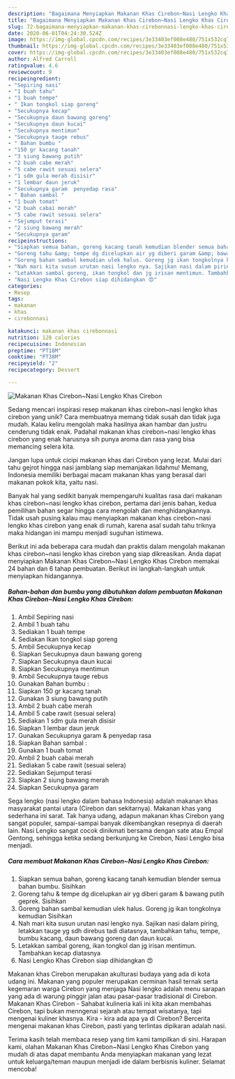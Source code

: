```yaml
---
description: "Bagaimana Menyiapkan Makanan Khas Cirebon~Nasi Lengko Khas Cirebon Anti Gagal"
title: "Bagaimana Menyiapkan Makanan Khas Cirebon~Nasi Lengko Khas Cirebon Anti Gagal"
slug: 72-bagaimana-menyiapkan-makanan-khas-cirebonnasi-lengko-khas-cirebon-anti-gagal
date: 2020-06-01T04:24:30.524Z
image: https://img-global.cpcdn.com/recipes/3e33403ef008e480/751x532cq70/makanan-khas-cirebonnasi-lengko-khas-cirebon-foto-resep-utama.jpg
thumbnail: https://img-global.cpcdn.com/recipes/3e33403ef008e480/751x532cq70/makanan-khas-cirebonnasi-lengko-khas-cirebon-foto-resep-utama.jpg
cover: https://img-global.cpcdn.com/recipes/3e33403ef008e480/751x532cq70/makanan-khas-cirebonnasi-lengko-khas-cirebon-foto-resep-utama.jpg
author: Alfred Carroll
ratingvalue: 4.6
reviewcount: 9
recipeingredient:
- "Sepiring nasi"
- "1 buah tahu"
- "1 buah tempe"
- " Ikan tongkol siap goreng"
- "Secukupnya kecap"
- "Secukupnya daun bawang goreng"
- "Secukupnya daun kucai"
- "Secukupnya mentimun"
- "Secukupnya tauge rebus"
- " Bahan bumbu "
- "150 gr kacang tanah"
- "3 siung bawang putih"
- "2 buah cabe merah"
- "5 cabe rawit sesuai selera"
- "1 sdm gula merah disisir"
- "1 lembar daun jeruk"
- "Secukupnya garam  penyedap rasa"
- " Bahan sambal "
- "1 buah tomat"
- "2 buah cabai merah"
- "5 cabe rawit sesuai selera"
- "Sejumput terasi"
- "2 siung bawang merah"
- "Secukupnya garam"
recipeinstructions:
- "Siapkan semua bahan, goreng kacang tanah kemudian blender semua bahan bumbu. Sisihkan"
- "Goreng tahu &amp; tempe dg dicelupkan air yg diberi garam &amp; bawang putih geprek. Sisihkan"
- "Goreng bahan sambal kemudian ulek halus. Goreng jg ikan tongkolnya kemudian Sisihkan"
- "Nah mari kita susun urutan nasi lengko nya. Sajikan nasi dalam piring, letakkan tauge yg sdh direbus tadi diatasnya, tambahkan tahu, tempe, bumbu kacang, daun bawang goreng dan daun kucai."
- "Letakkan sambal goreng, ikan tongkol dan jg irisan mentimun. Tambahkan kecap diatasnya"
- "Nasi Lengko Khas Cirebon siap dihidangkan 😍"
categories:
- Resep
tags:
- makanan
- khas
- cirebonnasi

katakunci: makanan khas cirebonnasi 
nutrition: 128 calories
recipecuisine: Indonesian
preptime: "PT18M"
cooktime: "PT38M"
recipeyield: "2"
recipecategory: Dessert

---
```



![Makanan Khas Cirebon~Nasi Lengko Khas Cirebon](https://img-global.cpcdn.com/recipes/3e33403ef008e480/751x532cq70/makanan-khas-cirebonnasi-lengko-khas-cirebon-foto-resep-utama.jpg)

Sedang mencari inspirasi resep makanan khas cirebon~nasi lengko khas cirebon yang unik? Cara membuatnya memang tidak susah dan tidak juga mudah. Kalau keliru mengolah maka hasilnya akan hambar dan justru cenderung tidak enak. Padahal makanan khas cirebon~nasi lengko khas cirebon yang enak harusnya sih punya aroma dan rasa yang bisa memancing selera kita.

Jangan lupa untuk cicipi makanan khas dari Cirebon yang lezat. Mulai dari tahu gejrot hingga nasi jamblang siap memanjakan lidahmu! Memang, Indonesia memiliki berbagai macam makanan khas yang berasal dari makanan pokok kita, yaitu nasi.

Banyak hal yang sedikit banyak mempengaruhi kualitas rasa dari makanan khas cirebon~nasi lengko khas cirebon, pertama dari jenis bahan, kedua pemilihan bahan segar hingga cara mengolah dan menghidangkannya. Tidak usah pusing kalau mau menyiapkan makanan khas cirebon~nasi lengko khas cirebon yang enak di rumah, karena asal sudah tahu triknya maka hidangan ini mampu menjadi suguhan istimewa.


Berikut ini ada beberapa cara mudah dan praktis dalam mengolah makanan khas cirebon~nasi lengko khas cirebon yang siap dikreasikan. Anda dapat menyiapkan Makanan Khas Cirebon~Nasi Lengko Khas Cirebon memakai 24 bahan dan 6 tahap pembuatan. Berikut ini langkah-langkah untuk menyiapkan hidangannya.

<!--inarticleads1-->

##### Bahan-bahan dan bumbu yang dibutuhkan dalam pembuatan Makanan Khas Cirebon~Nasi Lengko Khas Cirebon:

1. Ambil Sepiring nasi
1. Ambil 1 buah tahu
1. Sediakan 1 buah tempe
1. Sediakan  Ikan tongkol siap goreng
1. Ambil Secukupnya kecap
1. Siapkan Secukupnya daun bawang goreng
1. Siapkan Secukupnya daun kucai
1. Siapkan Secukupnya mentimun
1. Ambil Secukupnya tauge rebus
1. Gunakan  Bahan bumbu :
1. Siapkan 150 gr kacang tanah
1. Gunakan 3 siung bawang putih
1. Ambil 2 buah cabe merah
1. Ambil 5 cabe rawit (sesuai selera)
1. Sediakan 1 sdm gula merah disisir
1. Siapkan 1 lembar daun jeruk
1. Gunakan Secukupnya garam &amp; penyedap rasa
1. Siapkan  Bahan sambal :
1. Gunakan 1 buah tomat
1. Ambil 2 buah cabai merah
1. Sediakan 5 cabe rawit (sesuai selera)
1. Sediakan Sejumput terasi
1. Siapkan 2 siung bawang merah
1. Siapkan Secukupnya garam


Sega lengko (nasi lengko dalam bahasa Indonesia) adalah makanan khas masyarakat pantai utara (Cirebon dan sekitarnya). Makanan khas yang sederhana ini sarat. Tak hanya udang, adapun makanan khas Cirebon yang sangat populer, sampai-sampai banyak dikembangkan resepnya di daerah lain. Nasi Lengko sangat cocok dinikmati bersama dengan sate atau Empal Gentong, sehingga ketika sedang berkunjung ke Cirebon, Nasi Lengko bisa menjadi. 

<!--inarticleads2-->

##### Cara membuat Makanan Khas Cirebon~Nasi Lengko Khas Cirebon:

1. Siapkan semua bahan, goreng kacang tanah kemudian blender semua bahan bumbu. Sisihkan
1. Goreng tahu &amp; tempe dg dicelupkan air yg diberi garam &amp; bawang putih geprek. Sisihkan
1. Goreng bahan sambal kemudian ulek halus. Goreng jg ikan tongkolnya kemudian Sisihkan
1. Nah mari kita susun urutan nasi lengko nya. Sajikan nasi dalam piring, letakkan tauge yg sdh direbus tadi diatasnya, tambahkan tahu, tempe, bumbu kacang, daun bawang goreng dan daun kucai.
1. Letakkan sambal goreng, ikan tongkol dan jg irisan mentimun. Tambahkan kecap diatasnya
1. Nasi Lengko Khas Cirebon siap dihidangkan 😍


Makanan khas Cirebon merupakan akulturasi budaya yang ada di kota udang ini. Makanan yang populer merupakan cerminan hasil ternak serta kegemaran warga Cirebon yang menjaga Nasi lengko adalah menu sarapan yang ada di warung pinggir jalan atau pasar-pasar tradisional di Cirebon. Makanan Khas Cirebon - Sahabat kulineria kali ini kita akan membahas Cirebon, tapi bukan menngenai sejarah atau tempat wisatanya, tapi mengenai kuliner khasnya. Kira - kira ada apa ya di Cirebon? Bercerita mengenai makanan khas Cirebon, pasti yang terlintas dipikaran adalah nasi. 

Terima kasih telah membaca resep yang tim kami tampilkan di sini. Harapan kami, olahan Makanan Khas Cirebon~Nasi Lengko Khas Cirebon yang mudah di atas dapat membantu Anda menyiapkan makanan yang lezat untuk keluarga/teman maupun menjadi ide dalam berbisnis kuliner. Selamat mencoba!

